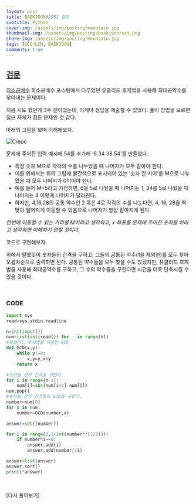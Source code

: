 ```yaml
---
layout: post
title: BAEKJOON#2981 검문
subtitle: Python
cover-img: /assets/img/posting/mountain.jpg
thumbnail-img: /assets/img/posting/baekjoonrect.png
share-img: /assets/img/posting/mountain.jpg
tags: [GCD/LCM, BAEKJOON]
comments: true
---
```


## [검문](https://www.acmicpc.net/problem/2981)

[최소공배수](https://youseop.github.io/2020-10-07-BAEKJOON-1934-%EC%B5%9C%EC%86%8C%EA%B3%B5%EB%B0%B0%EC%88%98/)
최소공배수 포스팅에서 다루었던 유클리드 호제법을 사용해 최대공약수를 찾아내는 문제이다.

처음 시도 했던게 3주 전이었는데, 이제야 정답을 제출할 수 있었다.
풀이 방법을 모르면 접근 자체가 힘든 문제인 것 같다.

아래의 그림을 보며 이해해보자.

![Crepe](https://i.imgur.com/crFkkI2.jpg)

문제에 주어진 입력 예시에 54를 추가해 '6 34 38 54'를 만들었다.

- 특정 숫자 M으로 각각의 수를 나누었을 때 나머지가 모두 같아야 한다.
- 이를 위해서는 위의 그림에 빨간색으로 표시되어 있는 '숫자 간 차이'를 M으로 나누었을 때 모두 나머지가 0이어야 한다.
- 예를 들어 M=5라고 가정하면, 6을 5로 나눴을 때 나머지는 1, 34를 5로 나눴을 때 나머지는 4 이렇게 나머지가 달라진다.
- 하지만, 4,16,28의 공통 약수인 2 혹은 4로 각각의 수를 나눈다면, 4, 16, 28을 딱 맞아 떨어지게 이동할 수 있음으로 나머지가 항상 같아지게 된다.

_한번에 이동할 수 있는 거리를 M이라고 생각하고, x 좌표를 문제에 주어진 숫자들 이라고 생각하면 이해하기 편할 것이다._

코드로 구현해보자.

위에서 말했듯이 숫자들의 간격을 구하고, 그들의 공통된 약수(1을 제외한)를 모두 찾아 오름차순으로 출력하면 된다.
공통된 약수들을 모두 찾을 수도 있겠지만, 유클리드 호제법을 사용해 최대공약수를 구하고, 그 수의 약수들을 구한다면 시간을 더욱 단축시킬 수 있을 것이다.

<br>

### CODE

```python
import sys
read=sys.stdin.readline

n=int(input())
num=list(int(read()) for _ in range(n))
#유클리드 호제법을 이용한 GCD
def GCD(x,y):
    while y!=0:
        x,y=y,x%y
    return x

#숫자들 간의 간격을 구한다.
for i in range(n-1):
    num[i]=abs(num[i+1]-num[i])
num.pop()
#숫자들 간의 간격들의 GCD를 구한다.
number=num[0]
for x in num:
    number=GCD(number,x)

answer=set([number])

for i in range(2,1+int(number**(1/2))):
    if number%i==0:
        answer.add(i)
        answer.add(number//i)

answer=list(answer)
answer.sort()
print(*answer)
```

<br>

[다시 풀어보기]
<br>
<br>
